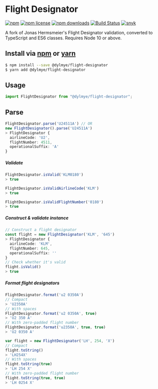 # Flight Designator
[![npm](https://img.shields.io/npm/v/@dylmye/flight-designator.svg?style=flat-square)](https://npmjs.com/package/flight-designator)
[![npm license](https://img.shields.io/npm/l/@dylmye/flight-designator.svg?style=flat-square)](https://npmjs.com/package/flight-designator)
[![npm downloads](https://img.shields.io/npm/dm/@dylmye/flight-designator.svg?style=flat-square)](https://npmjs.com/package/flight-designator)
[![Build Status](https://img.shields.io/endpoint.svg?url=https%3A%2F%2Factions-badge.atrox.dev%2Fdylmye%2Fnode-flight-designator%2Fbadge%3Fref%3Dmaster&style=flat-square)](https://actions-badge.atrox.dev/dylmye/node-flight-designator/goto?ref=master)
[![snyk](https://img.shields.io/snyk/vulnerabilities/github/dylmye/node-flight-designator?style=flat-square)](https://snyk.io/test/github/dylmye/node-flight-designator)

A fork of Jonas Hermsmeier's Flight Designator validation, converted to TypeScript and ES6 classes. Requires Node 10 or above.

## Install via [npm](https://npmjs.com) or [yarn](https://yarnpkg.com)

```sh
$ npm install --save @dylmye/flight-designator
$ yarn add @dylmye/flight-designator
```

## Usage

```ts
import FlightDesignator from "@dylmye/flight-designator";
```

## Parse

```ts
FlightDesignator.parse('U24511A') // OR
new FlightDesignator().parse('U24511A')
> FlightDesignator {
  airlineCode: 'U2',
  flightNumber: 4511,
  operationalSuffix: 'A'
}
```

##### Validate

```ts
FlightDesignator.isValid('KLM0180')
> true
```

```ts
FlightDesignator.isValidAirlineCode('KLM')
> true
```

```ts
FlightDesignator.isValidFlightNumber('0180')
> true
```

##### Construct & validate instance

```ts
// Construct a flight designator
const flight = new FlightDesignator('KLM', '645')
> FlightDesignator {
  airlineCode: 'KLM',
  flightNumber: 645,
  operationalSuffix: ''
}
// Check whether it's valid
flight.isValid()
> true
```

##### Format flight designators

```ts
FlightDesignator.format('u2 0350A')
// Compact
> 'U2350A'
// With spaces
FlightDesignator.format('u2 0350A', true)
> 'U2 350 A'
// With zero-padded flight number
FlightDesignator.format('u2350A', true, true)
> 'U2 0350 A'
```

```ts
var flight = new FlightDesignator('LH', 254, 'X')
// Compact
flight.toString()
> 'LH254X'
// With spaces
flight.toString(true)
> 'LH 254 X'
// With zero-padded flight number
flight.toString(true, true)
> 'LH 0254 X'
```
